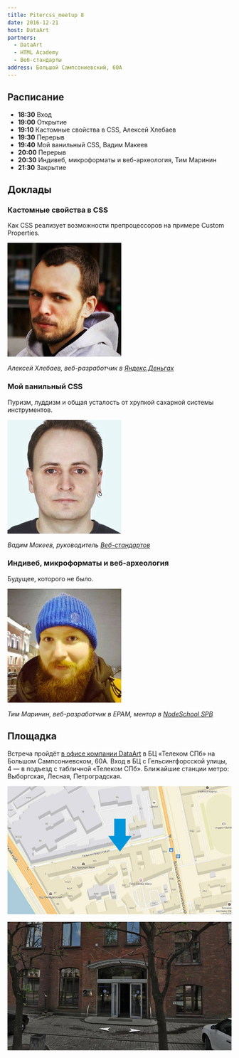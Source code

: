 ```yaml
---
title: Pitercss_meetup 8
date: 2016-12-21
host: DataArt
partners:
  - DataArt
  - HTML Academy
  - Веб-стандарты
address: Большой Сампсониевский, 60А
---
```


## Расписание

- **18:30** Вход
- **19:00** Открытие
- **19:10** Кастомные свойства в CSS, Алексей Хлебаев
- **19:30** Перерыв
- **19:40** Мой ванильный CSS, Вадим Макеев
- **20:00** Перерыв
- **20:30** Индивеб, микроформаты и веб-археология, Тим Маринин
- **21:30** Закрытие

## Доклады

### Кастомные свойства в CSS

Как CSS реализует возможности препроцессоров на примере Custom Properties.

![](speakers/1.jpg)

_Алексей Хлебаев, веб-разработчик в [Яндекс.Деньгах](https://money.yandex.ru/)_

### Мой ванильный CSS

Пуризм, луддизм и общая усталость от хрупкой сахарной системы инструментов.

![](speakers/2.jpg)

_Вадим Макеев, руководитель [Веб-стандартов](https://web-standards.ru/)_

### Индивеб, микроформаты и веб-археология

Будущее, которого не было.

![](speakers/3.jpg)

_Тим Маринин, веб-разработчик в EPAM, ментор в [NodeSchool SPB](https://nodeschool.io/spb/)_

## Площадка

Встреча пройдёт [в офисе компании DataArt](http://dataart.ru/contacts/saint-petersburg/) в БЦ «Телеком СПб» на Большом Сампсониевском, 60А. Вход в БЦ с Гельсингфорсской улицы, 4 — в подъезд с табличной «Телеком СПб».  Ближайшие станции метро: Выборгская, Лесная, Петроградская.

![](images/1.jpg)

![](images/2.jpg)
